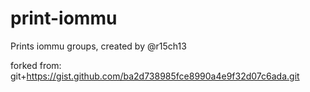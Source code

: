 # print-iommu
Prints iommu groups, created by @r15ch13

forked from: git+https://gist.github.com/ba2d738985fce8990a4e9f32d07c6ada.git
